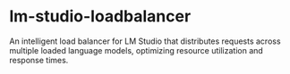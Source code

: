 # lm-studio-loadbalancer
An intelligent load balancer for LM Studio that distributes requests across multiple loaded language models, optimizing resource utilization and response times.

